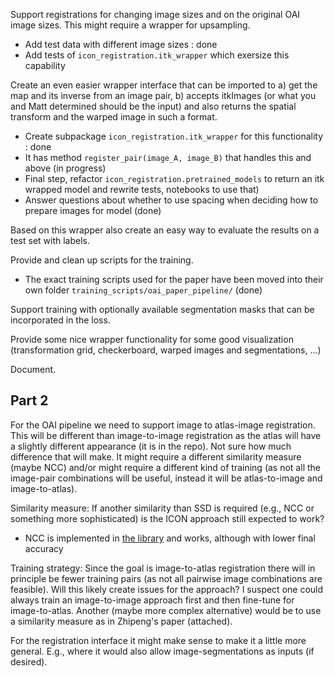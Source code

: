 Support registrations for changing image sizes and on the original OAI image sizes. This might require a wrapper for upsampling.

 - Add test data with different image sizes : done
 - Add tests of `icon_registration.itk_wrapper` which exersize this capability

Create an even easier wrapper interface that can be imported to a) get the map and its inverse from an image pair, b) accepts itkImages (or what you and Matt determined should be the input) and also returns the spatial transform and the warped image in such a format.

 - Create subpackage `icon_registration.itk_wrapper` for this functionality : done
 - It has method `register_pair(image_A, image_B)` that handles this and above (in progress)
 - Final step, refactor `icon_registration.pretrained_models` to return an itk wrapped model and rewrite tests, notebooks to use that)
 - Answer questions about whether to use spacing when deciding how to prepare images for model (done)

Based on this wrapper also create an easy way to evaluate the results on a test set with labels.

Provide and clean up scripts for the training.

 - The exact training scripts used for the paper have been moved into their own folder `training_scripts/oai_paper_pipeline/` (done)

Support training with optionally available segmentation masks that can be incorporated in the loss.

Provide some nice wrapper functionality for some good visualization (transformation grid, checkerboard, warped images and segmentations, ...)

Document.


## Part 2

For the OAI pipeline we need to support image to atlas-image registration.
This will be different than image-to-image registration as the atlas will
have a slightly different appearance (it is in the repo). Not sure how much
difference that will make. It might require a different similarity measure
(maybe NCC) and/or might require a different kind of training (as not all
the image-pair combinations will be useful, instead it will be
atlas-to-image and image-to-atlas).

Similarity measure: If another similarity than SSD is required (e.g., NCC or
something more sophisticated) is the ICON approach still expected to work?

 - NCC is implemented in [the
   library](https://github.com/HastingsGreer/InverseConsistency/blob/bf488289726e69c70a77ac172f1919e83dc250c9/training_scripts/_/oai_experimental/hires_continue_ramp_lambda.py#L28)
   and works, although with lower final accuracy

Training strategy: Since the goal is image-to-atlas registration there will in
principle be fewer training pairs (as not all pairwise image combinations are
feasible). Will this likely create issues for the approach? I suspect one could
always train an  image-to-image approach first and then fine-tune for
image-to-atlas. Another (maybe more complex alternative) would be to use a
similarity measure as in Zhipeng's paper (attached).

For the registration interface it might make sense to make it a little more
general. E.g., where it would also allow image-segmentations as inputs (if
desired).

